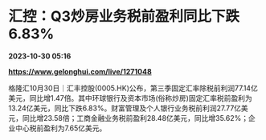 # 汇控：Q3炒房业务税前盈利同比下跌6.83%

**2023-10-30 05:16**

**https://www.gelonghui.com/live/1271048**

格隆汇10月30日｜汇丰控股(0005.HK)公布，第三季固定汇率除税前利润77.14亿美元，同比增1.47倍。其中环球银行及资本市场(俗称炒房)固定汇率税前盈利为13.24亿美元，同比下跌6.83%。财富管理及个人银行业务税前利润27.77亿美元，同比增23.58倍；工商金融业务税前盈利28.48亿美元，同比增35.62%；企业中心税前盈利为7.65亿美元。